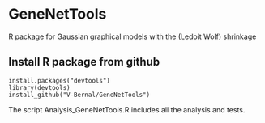 # GeneNetTools
R package for Gaussian graphical models with the (Ledoit Wolf) shrinkage 

## Install R package from github 
```{r}
install.packages("devtools")
library(devtools)
install_github("V-Bernal/GeneNetTools")
```
The script Analysis_GeneNetTools.R includes all the analysis and tests. 
